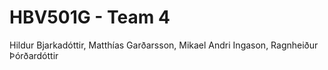 # HBV501G - Team 4
Hildur Bjarkadóttir, Matthías Garðarsson, Mikael Andri Ingason, Ragnheiður Þórðardóttir
